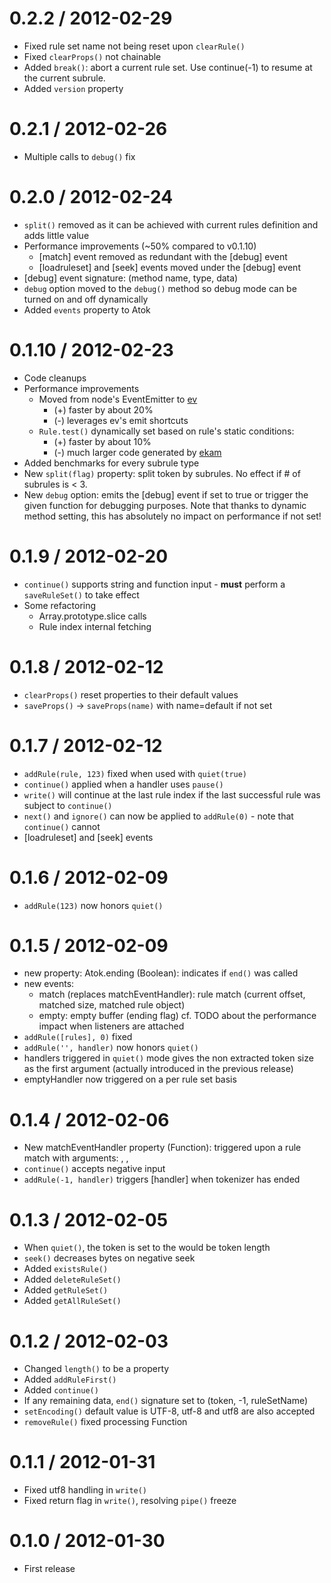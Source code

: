 0.2.2 / 2012-02-29
==================

  * Fixed rule set name not being reset upon `clearRule()`
  * Fixed `clearProps()` not chainable
  * Added `break()`: abort a current rule set. Use continue(-1) to resume at the current subrule.
  * Added `version` property

0.2.1 / 2012-02-26
==================

  * Multiple calls to `debug()` fix

0.2.0 / 2012-02-24
==================

  * `split()` removed as it can be achieved with current rules definition and adds little value
  * Performance improvements (~50% compared to v0.1.10)
    * [match] event removed as redundant with the [debug] event
    * [loadruleset] and [seek] events moved under the [debug] event
  * [debug] event signature: (method name, type, data)
  * `debug` option moved to the `debug()` method so debug mode can be turned on and off dynamically
  * Added `events` property to Atok

0.1.10 / 2012-02-23
===================

  * Code cleanups
  * Performance improvements
    * Moved from node's EventEmitter to [ev](https://github.com/pierrec/node-ev)
      * (+) faster by about 20%
      * (-) leverages ev's emit shortcuts
    * `Rule.test()` dynamically set based on rule's static conditions:
      * (+) faster by about 10%
      * (-) much larger code generated by [ekam](https://github.com/pierrec/node-ekam)
  * Added benchmarks for every subrule type
  * New `split(flag)` property: split token by subrules. No effect if # of subrules is < 3.
  * New `debug` option: emits the [debug] event if set to true or trigger the given function for debugging purposes. Note that thanks to dynamic method setting, this has absolutely no impact on performance if not set!

0.1.9 / 2012-02-20
==================

  * `continue()` supports string and function input - __must__ perform a `saveRuleSet()` to take effect
  * Some refactoring
    * Array.prototype.slice calls
    * Rule index internal fetching

0.1.8 / 2012-02-12
==================

  * `clearProps()` reset properties to their default values
  * `saveProps()` -> `saveProps(name)` with name=default if not set

0.1.7 / 2012-02-12
==================

  * `addRule(rule, 123)` fixed when used with `quiet(true)`
  * `continue()` applied when a handler uses `pause()`
  * `write()` will continue at the last rule index if the last successful rule was subject to `continue()`
  * `next()` and `ignore()` can now be applied to `addRule(0)` - note that `continue()` cannot
  * [loadruleset] and [seek] events

0.1.6 / 2012-02-09
==================
  * `addRule(123)` now honors `quiet()`

0.1.5 / 2012-02-09
==================

  * new property: Atok.ending (Boolean): indicates if `end()` was called
  * new events:
    * match (replaces matchEventHandler): rule match (current offset, matched size, matched rule object)
    * empty: empty buffer (ending flag)
    cf. TODO about the performance impact when listeners are attached
  * `addRule([rules], 0)` fixed
  * `addRule('', handler)` now honors `quiet()`
  * handlers triggered in `quiet()` mode gives the non extracted token size as the first argument (actually introduced in the previous release)
  * emptyHandler now triggered on a per rule set basis

0.1.4 / 2012-02-06
==================

  * New matchEventHandler property (Function): triggered upon a rule match with
    arguments: <offset>, <matched length>, <rule object>
  * `continue()` accepts negative input
  * `addRule(-1, handler)` triggers [handler] when tokenizer has ended

0.1.3 / 2012-02-05
==================

  * When `quiet()`, the token is set to the would be token length
  * `seek()` decreases bytes on negative seek
  * Added `existsRule()`
  * Added `deleteRuleSet()`
  * Added `getRuleSet()`
  * Added `getAllRuleSet()`

0.1.2 / 2012-02-03
==================

  * Changed `length()` to be a property
  * Added `addRuleFirst()`
  * Added `continue()`
  * If any remaining data, `end()` signature set to (token, -1, ruleSetName)
  * `setEncoding()` default value is UTF-8, utf-8 and utf8 are also accepted
  * `removeRule()` fixed processing Function

0.1.1 / 2012-01-31
==================

  * Fixed utf8 handling in `write()`
  * Fixed return flag in `write()`, resolving `pipe()` freeze

0.1.0 / 2012-01-30
==================

  * First release